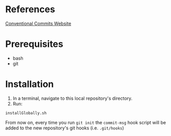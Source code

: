 # References

[Conventional Commits Website](https://www.conventionalcommits.org/en/v1.0.0-beta.2/)

# Prerequisites

- bash
- git

# Installation

1. In a terminal, navigate to this local repository's directory.
1. Run:

```
installGlobally.sh
```

From now on, every time you run `git init` the `commit-msg` hook script will be added to the new repository's git hooks (i.e. `.git/hooks`)

